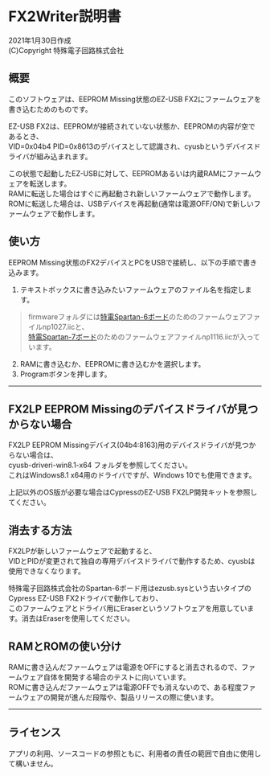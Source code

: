 # FX2Writer説明書
2021年1月30日作成  
(C)Copyright 特殊電子回路株式会社

## 概要
このソフトウェアは、EEPROM Missing状態のEZ-USB FX2にファームウェアを書き込むためのものです。

EZ-USB FX2は、EEPROMが接続されていない状態か、EEPROMの内容が空であるとき、  
VID=0x04b4 PID=0x8613のデバイスとして認識され、cyusbというデバイスドライバが組み込まれます。

この状態で起動したEZ-USBに対して、EEPROMあるいは内蔵RAMにファームウェアを転送します。  
RAMに転送した場合はすぐに再起動され新しいファームウェアで動作します。  
ROMに転送した場合は、USBデバイスを再起動(通常は電源OFF/ON)で新しいファームウェアで動作します。

## 使い方
EEPROM Missing状態のFX2デバイスとPCをUSBで接続し、以下の手順で書き込みます。

1. テキストボックスに書き込みたいファームウェアのファイル名を指定します。

> firmwareフォルダには[特電Spartan-6ボード](http://www.tokudenkairo.co.jp/sp6/)のためのファームウェアファイルnp1027.iicと、  
[特電Spartan-7ボード](http://www.tokudenkairo.co.jp/sp7/)のためのファームウェアファイルnp1116.iicが入っています。

2. RAMに書き込むか、EEPROMに書き込むかを選択します。
3. Programボタンを押します。

---
## FX2LP EEPROM Missingのデバイスドライバが見つからない場合
FX2LP EEPROM Missingデバイス(04b4:8163)用のデバイスドライバが見つからない場合は、  
cyusb-driveri-win8.1-x64 フォルダを参照してください。  
これはWindows8.1 x64用のドライバですが、Windows 10でも使用できます。

上記以外のOS版が必要な場合はCypressのEZ-USB FX2LP開発キットを参照してください。

## 消去する方法
FX2LPが新しいファームウェアで起動すると、  
VIDとPIDが変更されて独自の専用デバイスドライバで動作するため、cyusbは使用できなくなります。

特殊電子回路株式会社のSpartan-6ボード用はezusb.sysという古いタイプのCypress EZ-USB FX2ドライバで動作しており、  
このファームウェアとドライバ用にEraserというソフトウェアを用意しています。消去はEraserを使用してください。

## RAMとROMの使い分け
RAMに書き込んだファームウェアは電源をOFFにすると消去されるので、ファームウェア自体を開発する場合のテストに向いています。  
ROMに書き込んだファームウェアは電源OFFでも消えないので、ある程度ファームウェアの開発が進んだ段階や、製品リリースの際に使います。

---
## ライセンス
アプリの利用、ソースコードの参照ともに、利用者の責任の範囲で自由に使用して構いません。
